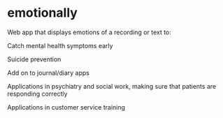 # emotionally
Web app that displays emotions of a recording or text to:

Catch mental health symptoms early

Suicide prevention

Add on to journal/diary apps

Applications in psychiatry and social work, making sure that patients are responding correctly

Applications in customer service training
